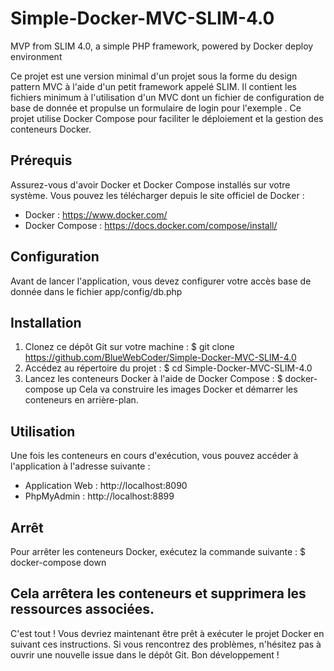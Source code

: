 # Simple-Docker-MVC-SLIM-4.0
MVP from SLIM 4.0, a simple PHP framework, powered by Docker deploy environment

Ce projet est une version minimal d'un projet sous la forme du design pattern MVC à l'aide d'un petit framework appelé SLIM. Il contient les fichiers minimum à l'utilisation d'un MVC dont un fichier de configuration de base de donnée et propulse un formulaire de login pour l'exemple . Ce projet utilise Docker Compose pour faciliter le déploiement et la gestion des conteneurs Docker.

## Prérequis
Assurez-vous d'avoir Docker et Docker Compose installés sur votre système. Vous pouvez les télécharger depuis le site officiel de Docker :

- Docker : https://www.docker.com/
- Docker Compose : https://docs.docker.com/compose/install/

## Configuration
Avant de lancer l'application, vous devez configurer votre accès base de donnée dans le fichier app/config/db.php

## Installation
1. Clonez ce dépôt Git sur votre machine :
$ git clone https://github.com/BlueWebCoder/Simple-Docker-MVC-SLIM-4.0
2. Accédez au répertoire du projet : $ cd Simple-Docker-MVC-SLIM-4.0
4. Lancez les conteneurs Docker à l'aide de Docker Compose : $ docker-compose up
Cela va construire les images Docker et démarrer les conteneurs en arrière-plan.

## Utilisation
Une fois les conteneurs en cours d'exécution, vous pouvez accéder à l'application à l'adresse suivante :

- Application Web : http://localhost:8090
- PhpMyAdmin : http://localhost:8899

## Arrêt
Pour arrêter les conteneurs Docker, exécutez la commande suivante : $ docker-compose down

Cela arrêtera les conteneurs et supprimera les ressources associées.
----
C'est tout ! Vous devriez maintenant être prêt à exécuter le projet Docker en suivant ces instructions. Si vous rencontrez des problèmes, n'hésitez pas à ouvrir une nouvelle issue dans le dépôt Git. Bon développement !
